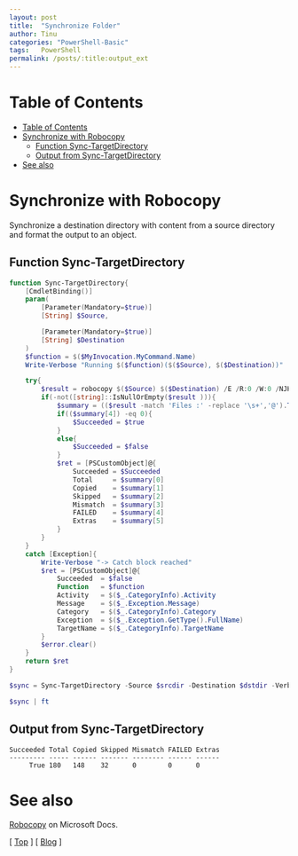 ```yaml
---
layout: post
title:  "Synchronize Folder"
author: Tinu
categories: "PowerShell-Basic"
tags:   PowerShell
permalink: /posts/:title:output_ext
---
```


# Table of Contents

- [Table of Contents](#table-of-contents)
- [Synchronize with Robocopy](#synchronize-with-robocopy)
  - [Function Sync-TargetDirectory](#function-sync-targetdirectory)
  - [Output from Sync-TargetDirectory](#output-from-sync-targetdirectory)
- [See also](#see-also)

# Synchronize with Robocopy

Synchronize a destination directory with content from a source directory and format the output to an object.

## Function Sync-TargetDirectory

````powershell
function Sync-TargetDirectory{
    [CmdletBinding()]
    param(
        [Parameter(Mandatory=$true)]
        [String] $Source,

        [Parameter(Mandatory=$true)]
        [String] $Destination
    )
    $function = $($MyInvocation.MyCommand.Name)
    Write-Verbose "Running $($function)($($Source), $($Destination))"

    try{
        $result = robocopy $($Source) $($Destination) /E /R:0 /W:0 /NJH /NP /NFL /NDL
        if(-not([string]::IsNullOrEmpty($result ))){
            $summary = (($result -match 'Files :' -replace '\s+','@').TrimStart('@Files:@') -split '@')
            if(($summary[4]) -eq 0){
                $Succeeded = $true
            }
            else{
                $Succeeded = $false
            }
            $ret = [PSCustomObject]@{
                Succeeded = $Succeeded
                Total     = $summary[0]
                Copied    = $summary[1]
                Skipped   = $summary[2]
                Mismatch  = $summary[3]
                FAILED    = $summary[4]
                Extras    = $summary[5]
            }
        }
    }
    catch [Exception]{
        Write-Verbose "-> Catch block reached"
        $ret = [PSCustomObject]@{
            Succeeded  = $false
            Function   = $function
            Activity   = $($_.CategoryInfo).Activity
            Message    = $($_.Exception.Message)
            Category   = $($_.CategoryInfo).Category
            Exception  = $($_.Exception.GetType().FullName)
            TargetName = $($_.CategoryInfo).TargetName
        }
        $error.clear()
    }
    return $ret
}

$sync = Sync-TargetDirectory -Source $srcdir -Destination $dstdir -Verbose

$sync | ft
````

## Output from Sync-TargetDirectory

````text
Succeeded Total Copied Skipped Mismatch FAILED Extras
--------- ----- ------ ------- -------- ------ ------
     True 180   148    32      0        0      0
````

# See also

[Robocopy](https://docs.microsoft.com/en-us/windows-server/administration/windows-commands/robocopy) on Microsoft Docs.

[ [Top](#table-of-contents) ] [ [Blog](../categories.html) ]
